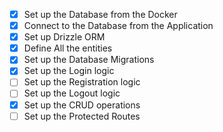 - [x] Set up the Database from the Docker
- [x] Connect to the Database from the Application
- [x] Set up Drizzle ORM
- [x] Define All the entities
- [x] Set up the Database Migrations
- [x] Set up the Login logic
- [ ] Set up the Registration logic
- [ ] Set up the Logout logic
- [x] Set up the CRUD operations
- [ ] Set up the Protected Routes
